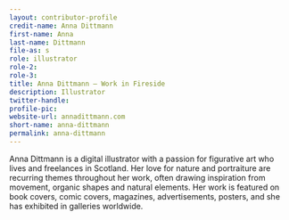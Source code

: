 ```yaml
---
layout: contributor-profile
credit-name: Anna Dittmann
first-name: Anna
last-name: Dittmann
file-as: s
role: illustrator
role-2:
role-3:
title: Anna Dittmann — Work in Fireside
description: Illustrator
twitter-handle:
profile-pic:
website-url: annadittmann.com
short-name: anna-dittmann
permalink: anna-dittmann
---
```

Anna Dittmann is a digital illustrator with a passion for figurative art who lives and freelances in Scotland. Her love for nature and portraiture are recurring themes throughout her work, often drawing inspiration from movement, organic shapes and natural elements. Her work is featured on book covers, comic covers, magazines, advertisements, posters, and she has exhibited in galleries worldwide.
